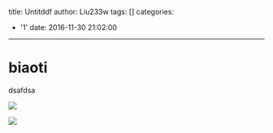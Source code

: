 title: Untitddf
author: Liu233w
tags: []
categories:
  - '1'
date: 2016-11-30 21:02:00
---
# biaoti

dsafdsa

![](/img/1.png)

<image src="/img/1.png">